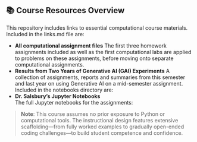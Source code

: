 ## 📚 Course Resources Overview

This repository includes links to essential computational course materials.
Included in the links.md file are:
- **All computational assignment files**
   The first three homework assignments included as well as the first computational labs are applied to problems on these assignments, before moving onto separate computational assignments.
- **Results from Two Years of Generative AI (GAI) Experiments**
  A collection of assignments, reports and summaries from this semester and last year on using Generative AI on a mid-semester assignment.
Included in the notebooks directory are:
- **Dr. Salsbury’s Jupyter Notebooks**  
  The full Jupyter notebooks for the assignments:
>  **Note**: This course assumes no prior exposure to Python or computational tools. The instructional design features extensive scaffolding—from fully worked examples to gradually open-ended coding challenges—to build student competence and confidence.
